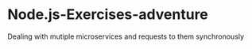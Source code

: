 # Node.js-Exercises-adventure
Dealing with mutiple microservices and requests to them synchronously
